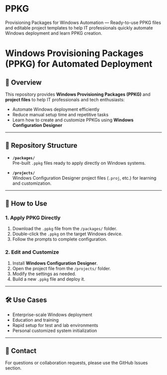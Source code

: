 # PPKG
Provisioning Packages for Windows Automation — Ready-to-use PPKG files and editable project templates to help IT professionals quickly automate Windows deployment and learn PPKG creation.

# Windows Provisioning Packages (PPKG) for Automated Deployment

## 📌 Overview
This repository provides **Windows Provisioning Packages (PPKG)** and **project files** to help IT professionals and tech enthusiasts:
- Automate Windows deployment efficiently
- Reduce manual setup time and repetitive tasks
- Learn how to create and customize PPKGs using **Windows Configuration Designer**

---

## 📂 Repository Structure
- **`/packages/`**  
  Pre-built `.ppkg` files ready to apply directly on Windows systems.
  
- **`/projects/`**  
  Windows Configuration Designer project files (`.proj`, etc.) for learning and customization.

---

## 🚀 How to Use

### 1. **Apply PPKG Directly**
1. Download the `.ppkg` file from the `/packages/` folder.
2. Double-click the `.ppkg` on the target Windows device.
3. Follow the prompts to complete configuration.

### 2. **Edit and Customize**
1. Install **Windows Configuration Designer**.
2. Open the project file from the `/projects/` folder.
3. Modify the settings as needed.
4. Build a new `.ppkg` file and deploy it.

---

## 🛠 Use Cases
- Enterprise-scale Windows deployment
- Education and training
- Rapid setup for test and lab environments
- Personal customized system initialization

---

## 📧 Contact
For questions or collaboration requests, please use the GitHub Issues section.
